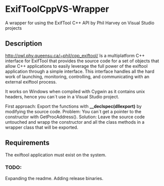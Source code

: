 # ExifToolCppVS-Wrapper
A wrapper for using the ExifTool C++ API by Phil Harvey on Visual Studio projects


## Description
http://owl.phy.queensu.ca/~phil/cpp_exiftool/ Is a multiplatform C++ interface for ExifTool that provides the source code for a set of objects that allow C++ applications to easily leverage the full power of the exiftool application through a simple interface. This interface handles all the hard work of launching, monitoring, controlling, and communicating with an external exiftool process.

It works on Windows when compiled with Cygwin as it contains unix headers, hence you can´t use in a Visual Studio project.

First approach: Export the functions with **\__declspec(dllexport)** by modifying the source code.
Problem: You can´t get a pointer to the constructor with GetProcAddress(). 
Solution: Leave the source code untouched and wrapp the constructor and all the class methods in a wrapper class that will be exported.

## Requirements
The exiftool application must exist on the system.

### TODO:
Expanding the readme.
Adding release binaries.
